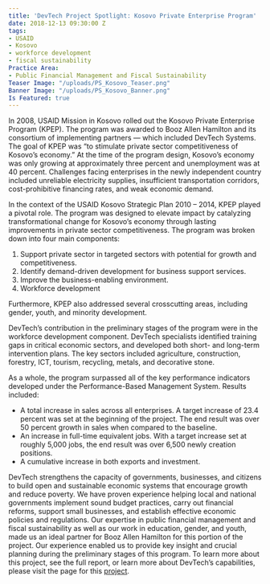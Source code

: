 ```yaml
---
title: 'DevTech Project Spotlight: Kosovo Private Enterprise Program'
date: 2018-12-13 09:30:00 Z
tags:
- USAID
- Kosovo
- workforce development
- fiscal sustainability
Practice Area:
- Public Financial Management and Fiscal Sustainability
Teaser Image: "/uploads/PS_Kosovo_Teaser.png"
Banner Image: "/uploads/PS_Kosovo_Banner.png"
Is Featured: true
---
```


In 2008, USAID Mission in Kosovo rolled out the Kosovo Private Enterprise Program (KPEP). The program was awarded to Booz Allen Hamilton and its consortium of implementing partners — which included DevTech Systems. The goal of KPEP was “to stimulate private sector competitiveness of Kosovo’s economy.” At the time of the program design, Kosovo’s economy was only growing at approximately three percent and unemployment was at 40 percent. Challenges facing enterprises in the newly independent country included unreliable electricity supplies, insufficient transportation corridors, cost-prohibitive financing rates, and weak economic demand. 

In the context of the USAID Kosovo Strategic Plan 2010 – 2014, KPEP played a pivotal role. The program was designed to elevate impact by catalyzing transformational change for Kosovo’s economy through lasting improvements in private sector competitiveness. The program was broken down into four main components:

1. Support private sector in targeted sectors with potential for growth and competitiveness.
1. Identify demand-driven development for business support services.
1. Improve the business-enabling environment.
1. Workforce development

Furthermore, KPEP also addressed several crosscutting areas, including gender, youth, and minority development. 

DevTech’s contribution in the preliminary stages of the program were in the workforce development component. DevTech specialists identified training gaps in critical economic sectors, and developed both short- and long-term intervention plans. The key sectors included agriculture, construction, forestry, ICT, tourism, recycling, metals, and decorative stone.

As a whole, the program surpassed all of the key performance indicators developed under the Performance-Based Management System. Results included:

* A total increase in sales across all enterprises. A target increase of 23.4 percent was set at the beginning of the project. The end result was over 50 percent growth in sales when compared to the baseline. 
* An increase in full-time equivalent jobs. With a target increase set at roughly 5,000 jobs, the end result was over 6,500 newly creation positions. 
* A cumulative increase in both exports and investment.

DevTech strengthens the capacity of governments, businesses, and citizens to build open and sustainable economic systems that encourage growth and reduce poverty. We have proven experience helping local and national governments implement sound budget practices, carry out financial reforms, support small businesses, and establish effective economic policies and regulations. Our expertise in public financial management and fiscal sustainability as well as our work in education, gender, and youth, made us an ideal partner for Booz Allen Hamilton for this portion of the project. Our experience enabled us to provide key insight and crucial planning during the preliminary stages of this program. To learn more about this project, see the full report, or learn more about DevTech’s capabilities, please visit the page for this [project](https://devtechsys.com/projects/Kosovo-Private-Enterprise-Prog/).
